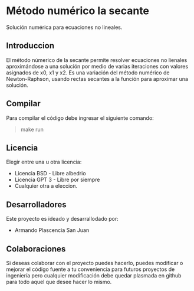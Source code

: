 # Método numérico la secante

Solución numérica para ecuaciones no lineales.

## Introduccion

El método númerico de la secante permite resolver ecuaciones no lienales aproximándose a una solución 
por medio de varias iteraciones con valores asignados de x0, x1 y x2.
Es una variación del método numérico de Newton-Raphson, usando rectas secantes a la función para aproximar una solución.

## Compilar
Para compilar el código debe ingresar el siguiente comando:

> make run

## Licencia
Elegir entre una u otra licencia:

- Licencia BSD - Libre albedrio
- Licencia GPT 3 - Libre por siempre
- Cualquier otra a eleccion.

## Desarrolladores 

Este proyecto es ideado y desarrallodado por:

- Armando Plascencia San Juan

## Colaboraciones

Si deseas colaborar con el proyecto puedes hacerlo, puedes modificar o mejorar el código fuente a tu conveniencia para futuros proyectos de ingeniería pero cualquier modificación debe quedar plasmada en github 
para todo aquel que desee hacer lo mismo.

